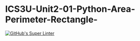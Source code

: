 # ICS3U-Unit2-01-Python-Area-Perimeter-Rectangle-

[![GitHub's Super Linter](https://github.com/matthew-meech/ICS3U-Unit2-01-Python-Area-Perimeter-Rectangle-/GitHub's%20Super%20Linter/badge.svg)](https://github.com/matthew-meech/ICS3U-Unit2-01-Python-Area-Perimeter-Rectangle-/actions)
